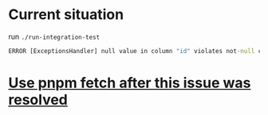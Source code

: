 # Current situation

run `./run-integration-test`

```cmd
ERROR [ExceptionsHandler] null value in column "id" violates not-null constraint
```

# [Use pnpm fetch after this issue was resolved](https://github.com/pnpm/pnpm/issues/7434)
